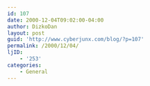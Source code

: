 ```yaml
---
id: 107
date: 2000-12-04T09:02:00-04:00
author: DizkoDan
layout: post
guid: 'http://www.cyberjunx.com/blog/?p=107'
permalink: /2000/12/04/
ljID:
    - '253'
categories:
    - General
---
```


